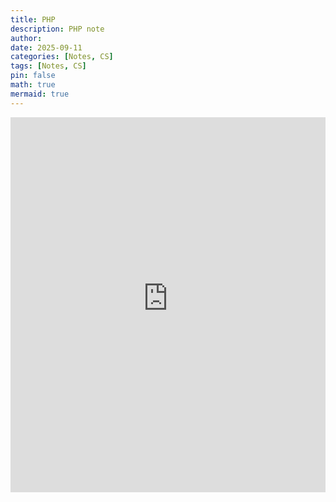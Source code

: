 ```yaml
---
title: PHP
description: PHP note
author: 
date: 2025-09-11 
categories: [Notes, CS]
tags: [Notes, CS]
pin: false
math: true
mermaid: true
---
```

<iframe src="https://wahbakamaluddin.notion.site/ebd/21b1359f183c80f4b9bcde8e8644ea7a" width="100%" height="600" frameborder="0" allowfullscreen />